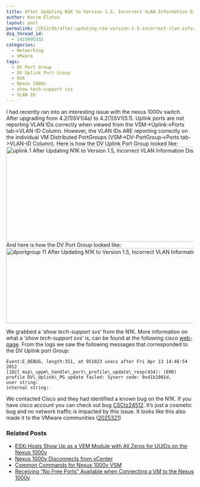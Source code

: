```yaml
---
title: After Updating N1K to Version 1.5, Incorrect VLAN Information Displayed Under DV Uplink Port Groups but not Under DV Port Groups
author: Karim Elatov
layout: post
permalink: /2012/05/after-updating-n1k-version-1-5-incorrect-vlan-information-displayed-under-dv-uplink-port-groups-under-dv-port-groups/
dsq_thread_id:
  - 1415995332
categories:
  - Networking
  - VMware
tags:
  - DV Port Group
  - DV Uplink Port Group
  - N1K
  - Nexus 1000v
  - show tech-support svs
  - VLAN ID
---
```

I had recently ran into an interesting issue with the nexus 1000v switch. After upgrading from 4.2(1)SV1(4a) to 4.2(1)SV1(5.1). Uplink ports are not reporting VLAN IDs correctly when viewed from the VSM->Uplink->Ports tab->VLAN-ID Column. However, the VLAN IDs ARE reporting correctly on the individual VM Distributed PortGroups (VSM->DV-PortGroup->Ports tab->VLAN-ID Column). Here is how the DV Uplink Port Group looked like:  
<a href="http://virtuallyhyper.com/wp-content/uploads/2012/04/uplink_1.jpg" onclick="javascript:_gaq.push(['_trackEvent','outbound-article','http://virtuallyhyper.com/wp-content/uploads/2012/04/uplink_1.jpg']);"><img class="alignnone size-full wp-image-1343" title="uplink_1" src="http://virtuallyhyper.com/wp-content/uploads/2012/04/uplink_1.jpg" alt="uplink 1 After Updating N1K to Version 1.5, Incorrect VLAN Information Displayed Under DV Uplink Port Groups but not Under DV Port Groups" width="1290" height="255" /></a>  
And here is how the DV Port Group looked like:  
<a href="http://virtuallyhyper.com/wp-content/uploads/2012/04/dportgroup_11.jpg" onclick="javascript:_gaq.push(['_trackEvent','outbound-article','http://virtuallyhyper.com/wp-content/uploads/2012/04/dportgroup_11.jpg']);"><img class="alignnone size-full wp-image-1346" title="dportgroup_1" src="http://virtuallyhyper.com/wp-content/uploads/2012/04/dportgroup_11.jpg" alt="dportgroup 11 After Updating N1K to Version 1.5, Incorrect VLAN Information Displayed Under DV Uplink Port Groups but not Under DV Port Groups" width="1273" height="202" /></a>

We grabbed a &#8216;*show tech-support svs*&#8216; from the N1K. More information on what a &#8216;*show tech-support svs*&#8216; is, can be found at the following cisco <a href="http://www.cisco.com/en/US/docs/switches/datacenter/nexus1000/sw/4_0/troubleshooting/configuration/guide/trouble_18b4contact.html" onclick="javascript:_gaq.push(['_trackEvent','outbound-article','http://www.cisco.com/en/US/docs/switches/datacenter/nexus1000/sw/4_0/troubleshooting/configuration/guide/trouble_18b4contact.html']);">web-page</a>. From the logs we saw the following messages that corresponded to the DV Uplink port Group:

	  
	Event:E_DEBUG, length:351, at 951023 usecs after Fri Apr 13 14:46:54 2012  
	[102] msp\_vppm\_handle\_port\_profile\_update\_resp(434): (ERR) profile DV\_Uplink\_PG update failed: Syserr code: 0x41b1001d,  
	user string:   
	internal string:   
	

We contacted Cisco and they had identified a known bug on the N1K. If you have cisco account you can check out bug <a href="http://tools.cisco.com/Support/BugToolKit/search/getBugDetails.do?method=fetchBugDetails&bugId=CSCtz24512" onclick="javascript:_gaq.push(['_trackEvent','outbound-article','http://tools.cisco.com/Support/BugToolKit/search/getBugDetails.do?method=fetchBugDetails&bugId=CSCtz24512']);">CSCtz24512</a>. It&#8217;s just a cosmetic bug and no network traffic is impacted by this issue. It looks like this also made it to the VMware communities (<a href="http://communities.vmware.com/message/2025321" onclick="javascript:_gaq.push(['_trackEvent','outbound-article','http://communities.vmware.com/message/2025321']);">2025321</a>)

<div class="SPOSTARBUST-Related-Posts">
  <H3>
    Related Posts
  </H3>
  
  <ul class="entry-meta">
    <li class="SPOSTARBUST-Related-Post">
      <a title="ESXi Hosts Show Up as a VEM Module with All Zeros for UUIDs on the Nexus 1000v" href="http://virtuallyhyper.com/2013/01/esxi-hosts-show-up-as-a-vem-module-with-all-zeros-for-uuids-on-the-nexus-1000v/" onclick="javascript:_gaq.push(['_trackEvent','outbound-article','http://virtuallyhyper.com/2013/01/esxi-hosts-show-up-as-a-vem-module-with-all-zeros-for-uuids-on-the-nexus-1000v/']);" rel="bookmark">ESXi Hosts Show Up as a VEM Module with All Zeros for UUIDs on the Nexus 1000v</a>
    </li>
    <li class="SPOSTARBUST-Related-Post">
      <a title="Nexus 1000v Disconnects from vCenter" href="http://virtuallyhyper.com/2012/09/nexus-1000v-disconnects-from-vcenter/" onclick="javascript:_gaq.push(['_trackEvent','outbound-article','http://virtuallyhyper.com/2012/09/nexus-1000v-disconnects-from-vcenter/']);" rel="bookmark">Nexus 1000v Disconnects from vCenter</a>
    </li>
    <li class="SPOSTARBUST-Related-Post">
      <a title="Common Commands for Nexus 1000v VSM" href="http://virtuallyhyper.com/2012/08/common-commands-for-nexus-1000v-vsm/" onclick="javascript:_gaq.push(['_trackEvent','outbound-article','http://virtuallyhyper.com/2012/08/common-commands-for-nexus-1000v-vsm/']);" rel="bookmark">Common Commands for Nexus 1000v VSM</a>
    </li>
    <li class="SPOSTARBUST-Related-Post">
      <a title="Receiving &#8220;No Free Ports&#8221; Available when Connecting a VM to the Nexus 1000v" href="http://virtuallyhyper.com/2012/07/receiving-no-free-ports-available-connecting-vm-nexus-1000v/" onclick="javascript:_gaq.push(['_trackEvent','outbound-article','http://virtuallyhyper.com/2012/07/receiving-no-free-ports-available-connecting-vm-nexus-1000v/']);" rel="bookmark">Receiving &#8220;No Free Ports&#8221; Available when Connecting a VM to the Nexus 1000v</a>
    </li>
  </ul>
</div>

<p class="wp-flattr-button">
  <a class="FlattrButton" style="display:none;" href="http://virtuallyhyper.com/2012/05/after-updating-n1k-version-1-5-incorrect-vlan-information-displayed-under-dv-uplink-port-groups-under-dv-port-groups/" title=" After Updating N1K to Version 1.5, Incorrect VLAN Information Displayed Under DV Uplink Port Groups but not Under DV Port Groups" rev="flattr;uid:virtuallyhyper;language:en_GB;category:text;tags:DV Port Group,DV Uplink Port Group,N1K,Nexus 1000v,show tech-support svs,VLAN ID,blog;button:compact;">I was trying to get a VM up on the network and I getting getting an error message saying that I don&#8217;t have any free ports on my Nexus 1000v...</a>
</p>